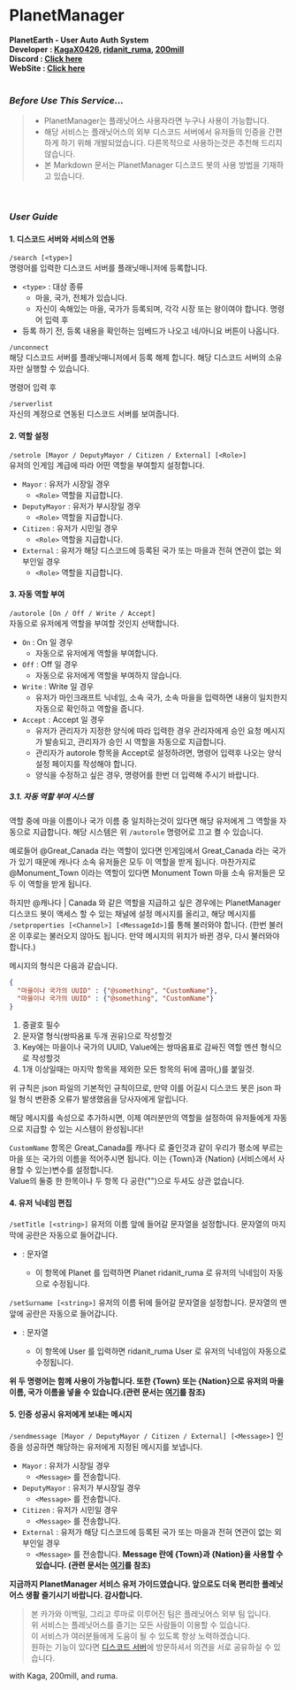 # PlanetManager
**PlanetEarth - User Auto Auth System   
Developer : <a href="https://discord.com/users/894564302613254164" title="Kaga's Discord" target="_blank">KagaX0426</a>, <a href="https://discord.com/users/717219505562189885" title="Ruma's Discord" target="_blank">ridanit_ruma</a>, <a href="https://discord.com/users/781088270830141441" title="200mill's Discord" target="_blank">200mill</a>   
Discord : [Click here](https://discord.gg/NshmCh4ptY "Link : PlanetManager Discord Server")   
WebSite : [Click here](https://planetmanager.inizeno.com "Link : PlanetManager Introduce Site")**   
<br />
### ***Before Use This Service...***
> - PlanetManager는 플래닛어스 사용자라면 누구나 사용이 가능합니다.
> - 해당 서비스는 플래닛어스의 외부 디스코드 서버에서 유저들의 인증을 간편하게 하기 위해 개발되었습니다. 다른목적으로 사용하는것은 추천해 드리지 않습니다.
> - 본 Markdown 문서는 PlanetManager 디스코드 봇의 사용 방법을 기재하고 있습니다.
<br />

### ***User Guide***
#### 1. 디스코드 서버와 서비스의 연동
`/search [<type>]`   
명령어를 입력한 디스코드 서버를 플래닛매니저에 등록합니다.
- `<type>` : 대상 종류
  - 마을, 국가, 전체가 있습니다.
  - 자신이 속해있는 마을, 국가가 등록되며, 각각 시장 또는 왕이여야 합니다.
명령어 입력 후
- 등록 하기 전, 등록 내용을 확인하는 임베드가 나오고 네/아니요 버튼이 나옵니다.

`/unconnect`   
해당 디스코드 서버를 플래닛매니저에서 등록 해제 합니다. 해당 디스코드 서버의 소유자만 실행할 수 있습니다.

명령어 입력 후

`/serverlist`   
자신의 계정으로 연동된 디스코드 서버를 보여줍니다.   

#### 2. 역할 설정
`/setrole [Mayor / DeputyMayor / Citizen / External] [<Role>]`   
유저의 인게임 계급에 따라 어떤 역할을 부여할지 설정합니다.   
- `Mayor` : 유저가 시장일 경우
  - `<Role>` 역할을 지급합니다.
- `DeputyMayor` : 유저가 부시장일 경우
  - `<Role>` 역할을 지급합니다.
- `Citizen` : 유저가 시민일 경우
  - `<Role>` 역할을 지급합니다.
- `External` : 유저가 해당 디스코드에 등록된 국가 또는 마을과 전혀 연관이 없는 외부인일 경우
  - `<Role>` 역할을 지급합니다.

#### 3. 자동 역할 부여
`/autorole [On / Off / Write / Accept]`   
자동으로 유저에게 역할을 부여할 것인지 선택합니다.   
- `On` : On 일 경우
  - 자동으로 유저에게 역할을 부여합니다.
- `Off` : Off 일 경우
  - 자동으로 유저에게 역할을 부여하지 않습니다.
- `Write` : Write 일 경우
  - 유저가 마인크래프트 닉네임, 소속 국가, 소속 마을을 입력하면 내용이 일치한지 자동으로 확인하고 역할을 줍니다.
- `Accept` : Accept 일 경우
  - 유저가 관리자가 지정한 양식에 따라 입력한 경우 관리자에게 승인 요청 메시지가 발송되고, 관리자가 승인 시 역할을 자동으로 지급합니다.
  - 관리자가 autorole 항목을 Accept로 설정하려면, 명령어 입력후 나오는 양식 설정 페이지를 작성해야 합니다.
  - 양식을 수정하고 싶은 경우, 명령어를 한번 더 입력해 주시기 바랍니다.

##### 3.1. 자동 역할 부여 시스템
역할 중에 마을 이름이나 국가 이름 중 일치하는것이 있다면 해당 유저에게 그 역할을 자동으로 지급합니다.
해당 시스템은 위 `/autorole` 명령어로 끄고 켤 수 있습니다.   
   
예로들어 @Great_Canada 라는 역할이 있다면 인게임에서 Great_Canada 라는 국가가 있기 때문에 캐나다 소속 유저들은 모두 이 역할을 받게 됩니다.
마찬가지로 @Monument_Town 이라는 역할이 있다면 Monument Town 마을 소속 유저들은 모두 이 역할을 받게 됩니다.   
   
하지만 @캐나다 | Canada 와 같은 역할을 지급하고 싶은 경우에는 PlanetManager 디스코드 봇이 액세스 할 수 있는 채널에 설정 메시지를 올리고, 해당 메시지를 `/setproperties [<Channel>] [<MessageId>]`를 통해 불러와야 합니다. (한번 불러온 이후로는 불러오지 않아도 됩니다. 만약 메시지의 위치가 바뀐 경우, 다시 불러와야 합니다.)   
   
메시지의 형식은 다음과 같습니다.
```json
{
  "마을이나 국가의 UUID" : {"@something", "CustomName"},
  "마을이나 국가의 UUID" : {"@something", "CustomName"}
}
```
1. 중괄호 필수
2. 문자열 형식(쌍따옴표 두개 권유)으로 작성할것
3. Key에는 마을이나 국가의 UUID, Value에는 쌍따옴표로 감싸진 역할 멘션 형식으로 작성할것
4. 1개 이상일때는 마지막 항목을 제외한 모든 항목의 뒤에 콤마(,)를 붙일것.
   
위 규칙은 json 파일의 기본적인 규칙이므로, 만약 이를 어길시 디스코드 봇은 json 파일 형식 변환중 오류가 발생했음을 당사자에게 알립니다.   
   
해당 메시지를 속성으로 추가하시면, 이제 여러분만의 역할을 설정하여 유저들에게 자동으로 지급할 수 있는 시스템이 완성됩니다!   
   
`CustomName` 항목은 Great_Canada를 캐나다 로 줄인것과 같이 우리가 평소에 부르는 마을 또는 국가의 이름을 적어주시면 됩니다.
이는 {Town}과 {Nation} (서비스에서 사용할 수 있는)변수를 설정합니다.   
Value의 둘중 한 한목이나 두 항목 다 공란("")으로 두셔도 상관 없습니다.

#### 4. 유저 닉네임 편집
`/setTitle [<string>]`
유저의 이름 앞에 들어갈 문자열을 설정합니다. 문자열의 마지막에 공란은 자동으로 들어갑니다.   
- <string> : 문자열
  - 이 항목에 Planet 를 입력하면 Planet ridanit_ruma 로 유저의 닉네임이 자동으로 수정됩니다.

`/setSurname [<string>]`
유저의 이름 뒤에 들어갈 문자열을 설정합니다. 문자열의 맨 앞에 공란은 자동으로 들어갑니다.   
- <string> : 문자열
  - 이 항목에 User 를 입력하면 ridanit_ruma User 로 유저의 닉네임이 자동으로 수정됩니다.

**위 두 명령어는 함께 사용이 가능합니다. 또한 {Town} 또는 {Nation}으로 유저의 마을 이름, 국가 이름을 넣을 수 있습니다.(관련 문서는 [여기](#31-자동-역할-부여-시스템 "자동 역할 부여 시스템")를 참조)**

#### 5. 인증 성공시 유저에게 보내는 메시지
`/sendmessage [Mayor / DeputyMayor / Citizen / External] [<Message>]`
인증을 성공하면 해당하는 유저에게 지정된 메시지를 보냅니다.
- `Mayor` : 유저가 시장일 경우
  - `<Message>` 를 전송합니다.
- `DeputyMayor` : 유저가 부시장일 경우
  - `<Message>` 를 전송합니다.
- `Citizen` : 유저가 시민일 경우
  - `<Message>` 를 전송합니다.
- `External` : 유저가 해당 디스코드에 등록된 국가 또는 마을과 전혀 연관이 없는 외부인일 경우
  - `<Message>` 를 전송합니다.
**Message 란에 {Town}과 {Nation}을 사용할 수 있습니다. (관련 문서는 [여기](#31-자동-역할-부여-시스템 "자동 역할 부여 시스템")를 참조)**   
   
**지금까지 PlanetManager 서비스 유저 가이드였습니다. 앞으로도 더욱 편리한 플레닛어스 생활 즐기시기 바랍니다. 감사합니다.**
> 본 카가와 이백밀, 그리고 루마로 이루어진 팀은 플레닛어스 외부 팀 입니다.   
> 위 서비스는 플레닛어스를 즐기는 모든 사람들이 이용할 수 있습니다.   
> 이 서비스가 여러분들에게 도움이 될 수 있도록 항상 노력하겠습니다.   
> 원하는 기능이 있다면 [디스코드 서버](https://discord.gg/NshmCh4ptY "Link : PlanetManager Discord Server")에 방문하셔서 의견을 서로 공유하실 수 있습니다.
   
with Kaga, 200mill, and ruma.